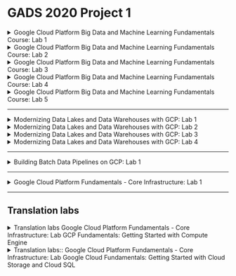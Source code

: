 # GADS 2020 Project 1


<details>
  
  <summary>Google Cloud Platform Big Data and Machine Learning Fundamentals Course: Lab 1</summary>
  
  ![Google Cloud Platform Big Data and Machine Learning Fundamentals Course: Lab 1](./img/BigDataMLFund01.png)

</details>


<details>
  
  <summary>Google Cloud Platform Big Data and Machine Learning Fundamentals Course: Lab 2</summary>
  
  ![Google Cloud Platform Big Data and Machine Learning Fundamentals Course: Lab 2](./img/BigDataMLFund02.png)

</details>


<details>
  
  <summary>Google Cloud Platform Big Data and Machine Learning Fundamentals Course: Lab 3</summary>
  
  ![Google Cloud Platform Big Data and Machine Learning Fundamentals Course: Lab 3](./img/BigDataMLFund03.png)

</details>


<details>
  
  <summary>Google Cloud Platform Big Data and Machine Learning Fundamentals Course: Lab 4</summary>
  
  ![Google Cloud Platform Big Data and Machine Learning Fundamentals Course: Lab 4](./img/BigDataMLFund04.png)

</details>


<details>
  
  <summary>Google Cloud Platform Big Data and Machine Learning Fundamentals Course: Lab 5</summary>
  
  ![Google Cloud Platform Big Data and Machine Learning Fundamentals Course: Lab 5](./img/BigDataMLFund05.png)

</details>


------


<details>
  
  <summary>Modernizing Data Lakes and Data Warehouses with GCP: Lab 1</summary>
  
  ![Modernizing Data Lakes and Data Warehouses with GCP: Lab 1](./img/ModernizingDataLakes_and_DataWarehous_withGCP01.png)

</details>


<details>
  
  <summary>Modernizing Data Lakes and Data Warehouses with GCP: Lab 2</summary>
  
  ![Modernizing Data Lakes and Data Warehouses with GCP: Lab 2](./img/ModernizingDataLakes_and_DataWarehous_withGCP02.png)

</details>



<details>
  
  <summary>Modernizing Data Lakes and Data Warehouses with GCP: Lab 3</summary>
  
  ![Modernizing Data Lakes and Data Warehouses with GCP: Lab 3](./img/ModernizingDataLakes_and_DataWarehous_withGCP03.png)

</details>



<details>
  
  <summary>Modernizing Data Lakes and Data Warehouses with GCP: Lab 4</summary>
  
  ![Modernizing Data Lakes and Data Warehouses with GCP: Lab 4](./img/ModernizingDataLakes_and_DataWarehous_withGCP04.png)

</details>


------


<details>
  
  <summary>Building Batch Data Pipelines on GCP: Lab 1</summary>
  
  ![Building Batch Data Pipelines on GCP: Lab 1](./img/BuildingBatchDataPipelines_onGCP01.png)

</details>


------


<details>
  
  <summary>Google Cloud Platform Fundamentals - Core Infrastructure: Lab 1</summary>
  
  ![Google Cloud Platform Fundamentals - Core Infrastructure: Lab 1](./img/GCP_Fund-CoreInfra01.png)

</details>


------
  
  
## Translation labs

<details>
  
  <summary>Translation labs Google Cloud Platform Fundamentals - Core Infrastructure: Lab GCP Fundamentals: Getting Started with Compute Engine</summary>
  
  ```
gcloud config set project <WRITE_HERE_YOUR_PROJECT_ID>

gcloud compute instances create my-vm-1 \
	--zone=us-central1-a \
	--image-project=debian-cloud \
	--image=debian-9-stretch-v20200902 \
	--tags=http-server 

gcloud compute firewall-rules create default-allow-http \
	--allow tcp:80 \
	--target-tags http-server

gcloud compute instances create my-vm-2 \
	--zone=us-central1-b \
	--image-project=debian-cloud \
	--image=debian-9-stretch-v20200902 \

gcloud compute ssh --zone us-central1-b my-vm-2
	
	ping -c 2 my-vm-1
	sudo su -
	ssh my-vm-1
		sudo su -
		apt -y install nginx-light 
		curl http://localhost/
		sed -i '/^<h1>.*/a Hello from Fady!' /var/www/html/index.nginx-debian.html
		curl http://localhost/
		exit
		exit
	curl http://my-vm-1/
	exit
	exit
VM_IP=`gcloud compute instances describe my-vm-1 --zone us-central1-a --format 'get(networkInterfaces[0].accessConfigs[0].natIP)'`
curl http://$VM_IP
  ```

</details>


<details>
  
  <summary>Translation labs:: Google Cloud Platform Fundamentals - Core Infrastructure: Lab Google Cloud Fundamentals: Getting Started with Cloud Storage and Cloud SQL
</summary>
  
  ```

gcloud config set project <WRITE_HERE_YOUR_PROJECT_ID>

gcloud compute instances create bloghost \
	--zone us-central1-a \
	--image-project debian-cloud \
	--image debian-9-stretch-v20200902 \
	--tags http-server \
	--metadata startup-script=apt\ update$'\n'apt\ -y\ install\ apache2\ php\ php-mysql$'\n'service\ apache2\ restart 

gcloud compute firewall-rules create default-allow-http \
	--allow tcp:80 \
	--target-tags http-server

gsutil mb gs://$DEVSHELL_PROJECT_ID
gsutil cp gs://cloud-training/gcpfci/my-excellent-blog.png gs://$DEVSHELL_PROJECT_ID/my-excellent-blog.png
gsutil acl ch -u allUsers:R gs://$DEVSHELL_PROJECT_ID/my-excellent-blog.png

VM_IP=`gcloud compute instances describe bloghost --zone us-central1-a --format 'get(networkInterfaces[0].accessConfigs[0].natIP)'`

gcloud sql instances create blog-db --region us-central1

gcloud sql users set-password root \
	--instance blog-db \
	--host % \
	--prompt-for-password

gcloud sql users create blogdbuser \
	--instance blog-db \
	--host $VM_IP \
	--password blogdbuser

gcloud sql instances patch blog-db --authorized-networks $VM_IP/32

gcloud compute ssh --zone us-central1-a bloghost

sudo su -

sudo cat << EOF > /var/www/html/index.php
<html>
<head><title>Welcome to my excellent blog</title></head>
<body>
<h1>Welcome to my excellent blog</h1>
<?php
\$dbserver = "<WRITE_HERE_YOUR_CLOUD_SQL_IP>";
\$dbuser = "blogdbuser";
\$dbpassword = "blogdbuser";
\$conn = new mysqli(\$dbserver, \$dbuser, \$dbpassword);
if (mysqli_connect_error()) {
echo ("Database connection failed: " . mysqli_connect_error());
} else {
echo ("Database connection succeeded.");
}
?>
</body>
</html>
EOF

service apache2 restart

sed -i '/^<h1>.*/i <img src="https://storage.googleapis.com/<WRITE_HERE_YOUR_PROJECT_ID>/my-excellent-blog.png">' /var/www/html/index.php

service apache2 restart
  ```

</details>
